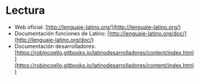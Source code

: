 # Lectura

* Web oficial:  [http://lenguaje-latino.org/](http://lenguaje-latino.org/)
* Documentación funciones de Latino:  [http://lenguaje-latino.org/doc/](http://lenguaje-latino.org/doc/) 
* Documentación desarrolladores:  [https://robincoello.gitbooks.io/latinodesarrolladores/content/index.html](https://robincoello.gitbooks.io/latinodesarrolladores/content/index.html)



